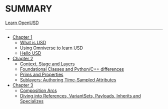 # SUMMARY
[Learn OpenUSD](index.md)

----------------------


- [Chapter 1]()
  - [What is USD](./chapter1/what_is_usd.md)
  - [Using Omniverse to learn USD](./chapter1/using_omniverse_to_learn_usd.md)
  - [Hello USD](./chapter1/hello_usd.md)
- [Chapter 2]()
  - [Context, Stage and Layers](./chapter2/context_stage_and_layers.md)
  - [Foundational Classes and Python/C++ differences](./chapter2/foundational_classes_and_py_cpp_differences.md)
  - [Prims and Properties](./chapter2/prims_and_properties.md)
  - [Sublayers: Authoring Time-Sampled Attributes](./chapter2/time_sampled_attributes_in_sublayers.md)
- [Chapter 3]()
  - [Composition Arcs](./chapter3/composition_arcs.md)
  - [Diving into References, VariantSets, Payloads, Inherits and Specializes](./chapter3/refs_variants_payloads_inherits_specializes.md)
